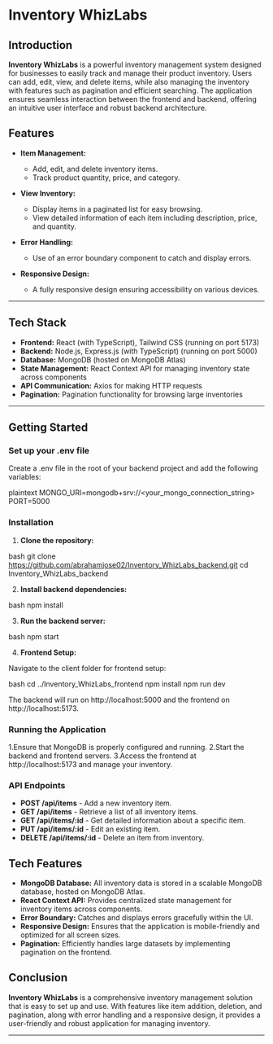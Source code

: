 # Inventory WhizLabs

## Introduction

**Inventory WhizLabs** is a powerful inventory management system designed for businesses to easily track and manage their product inventory. Users can add, edit, view, and delete items, while also managing the inventory with features such as pagination and efficient searching. The application ensures seamless interaction between the frontend and backend, offering an intuitive user interface and robust backend architecture.

## Features

- **Item Management:**
  - Add, edit, and delete inventory items.
  - Track product quantity, price, and category.

- **View Inventory:**
  - Display items in a paginated list for easy browsing.
  - View detailed information of each item including description, price, and quantity.

- **Error Handling:**
  - Use of an error boundary component to catch and display errors.

- **Responsive Design:**
  - A fully responsive design ensuring accessibility on various devices.

---

## Tech Stack

- **Frontend:** React (with TypeScript), Tailwind CSS (running on port 5173)
- **Backend:** Node.js, Express.js (with TypeScript) (running on port 5000)
- **Database:** MongoDB (hosted on MongoDB Atlas)
- **State Management:** React Context API for managing inventory state across components
- **API Communication:** Axios for making HTTP requests
- **Pagination:** Pagination functionality for browsing large inventories

---
## Getting Started

### Set up your .env file

Create a .env file in the root of your backend project and add the following variables:

plaintext
MONGO_URI=mongodb+srv://<your_mongo_connection_string>
PORT=5000


### Installation

1. **Clone the repository:**

bash
git clone https://github.com/abrahamjose02/Inventory_WhizLabs_backend.git
cd Inventory_WhizLabs_backend


2. **Install backend dependencies:**

bash
npm install


3. **Run the backend server:**

bash
npm start


4. **Frontend Setup:**

Navigate to the client folder for frontend setup:

bash
cd ../Inventory_WhizLabs_frontend
npm install
npm run dev



The backend will run on http://localhost:5000 and the frontend on http://localhost:5173.

### Running the Application

1.Ensure that MongoDB is properly configured and running.
2.Start the backend and frontend servers.
3.Access the frontend at http://localhost:5173 and manage your inventory.

### API Endpoints

- **POST /api/items** - Add a new inventory item.
- **GET  /api/items** - Retrieve a list of all inventory items.
- **GET  /api/items/:id** - Get detailed information about a specific item.
- **PUT  /api/items/:id** - Edit an existing item.
- **DELETE /api/items/:id** - Delete an item from inventory.

## Tech Features

- **MongoDB Database:** All inventory data is stored in a scalable MongoDB database, hosted on MongoDB Atlas.
- **React Context API:**  Provides centralized state management for inventory items across components.
- **Error Boundary:** Catches and displays errors gracefully within the UI.
- **Responsive Design:** Ensures that the application is mobile-friendly and optimized for all screen sizes.
- **Pagination:** Efficiently handles large datasets by implementing pagination on the frontend.

## Conclusion

**Inventory WhizLabs** is a comprehensive inventory management solution that is easy to set up and use. With features like item addition, deletion, and pagination, along with error handling and a responsive design, it provides a user-friendly and robust application for managing inventory.

---
